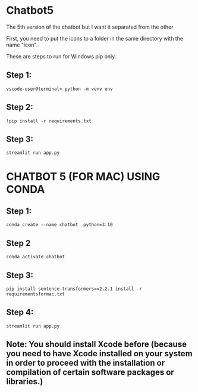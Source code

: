 # Chatbot5
The 5th version of the chatbot but I want it separated from the other 

First, you need to put the icons to a folder in the same directory with the name "icon".

These are steps to run for Windows pip only.
## Step 1:
```
vscode-user@terminal> python -m venv env 
```

## Step 2:
```
!pip install -r requirements.txt
```

## Step 3:
```
streamlit run app.py
```
# CHATBOT 5 (FOR MAC) USING CONDA
## Step 1: 
```
conda create --name chatbot  python=3.10
```
## Step 2
```
conda activate chatbot 
```
## Step 3:
```
pip install sentence-transformers==2.2.1 install -r requirementsformac.txt
```

## Step 4:
```
streamlit run app.py
```

## Note: You should install Xcode before (because you need to have Xcode installed on your system in order to proceed with the installation or compilation of certain software packages or libraries.)
